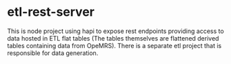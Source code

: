 # etl-rest-server
This is node project using hapi to expose rest endpoints providing access to data 
hosted in ETL flat tables (The tables themselves are flattened derived tables 
containing data from OpeMRS). There is a separate etl project that is responsible for
data generation.
